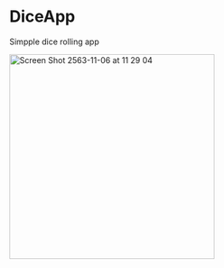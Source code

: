 # DiceApp

Simpple dice rolling app

<img width="363" alt="Screen Shot 2563-11-06 at 11 29 04" src="https://user-images.githubusercontent.com/45746492/98329327-92e30980-202a-11eb-8509-54d023b1f4b8.png">

